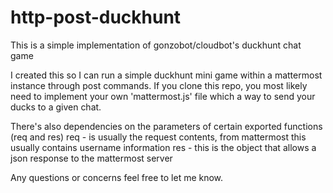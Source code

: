 # http-post-duckhunt
This is a simple implementation of gonzobot/cloudbot's duckhunt chat game

I created this so I can run a simple duckhunt mini game within a mattermost instance through post commands. If you clone this repo, you most likely need to implement your own 'mattermost.js' file which a way to send your ducks to a given chat.

There's also dependencies on the parameters of certain exported functions (req and res) 
req - is usually the request contents, from mattermost this usually contains username information
res - this is the object that allows a json response to the mattermost server

Any questions or concerns feel free to let me know.
